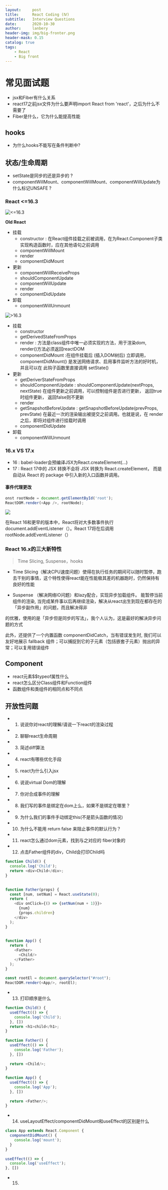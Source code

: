 ```yaml
---
layout:     post
title:      React Coding (Ⅳ)
subtitle:   Interview Questions
date:       2020-10-30
author:     lanbery
header-img: img/big-fronter.png
header-mask: 0.15
catalog: true
tags:
    - React
    - Big front
---
```


# 常见面试题

- jsx和Fiber有什么关系
- react17之前jsx文件为什么要声明import React from 'react'，之后为什么不需要了
- Fiber是什么，它为什么能提高性能

## hooks 

- 为什么hooks不能写在条件判断中?

## 状态/生命周期

- setState是同步的还是异步的 ?
- componentWillMount、componentWillMount、componentWillUpdate为什么标记UNSAFE ?

### React <=16.3 

![<=16.3](/img/front/react-circle-life-old.png)

**Old React**
- 挂载
  - constructor : 在React组件挂载之前被调用，在为React.Component子类实现构造函数时，应在其他语句之前调用
  - componentWillMount
  - render
  - componentDidMount 
- 更新
  - componentWillReceiveProps
  - shouldComponentUpdate
  - componentWillUpdate
  - render
  - componentDidUpdate 
- 卸载
  - componentWillUnmount 

![>16.3](/img/front/react-circle-life-17.x.png)

- 挂载
  - constructor
  - getDerivedStateFromProps
  - render : 方法是class组件中唯一必须实现的方法，用于渲染dom, render()方法必须返回reactDOM
  - componentDidMount :在组件挂载后 (插入DOM树后) 立即调用，componentDidMount() 是发送网络请求、启用事件监听方法的好时机，并且可以在 此钩子函数里直接调用 setState()
- 更新
  - getDeriverStateFromProps
  - shouldComponentUpdate : shouldComponentUpdate(nextProps, nextState)  在组件更新之前调用，可以控制组件是否进行更新， 返回true时组件更新， 返回false则不更新
  - render
  - getSnapshotBeforeUpdate : getSnapshotBeforeUpdate(prevProps, prevState) 在最近一次的渲染输出被提交之前调用。也就是说，在 render 之后，即将对组件进行挂载时调用
  - componentDidUpdate
- 卸载
  - componentWillUnmount
  
### 16.x VS 17.x

- 16 : babel-loader会预编译JSX为React.createElement(...)
- 17 : React 17中的 JSX 转换不会将 JSX 转换为 React.createElement， 而是自动从 React 的 package 中引入新的入口函数并调用。

#### 事件代理更改

```js
onst rootNode = document.getElementById('root');
ReactDOM.render(<App />, rootNode);

```
![](/img/front/react-16vs17-events.png)

在React 16和更早的版本中，React将对大多数事件执行document.addEventListener（）。React 17将在后调用rootNode.addEventListener（）


### React 16.x的三大新特性

> Time Slicing, Suspense，hooks

- Time Slicing（解决CPU速度问题）使得在执行任务的期间可以随时暂停，跑去干别的事情，这个特性使得react能在性能极其差的机器跑时，仍然保持有良好的性能

- Suspense （解决网络IO问题）和lazy配合，实现异步加载组件。 能暂停当前组件的渲染, 当完成某件事以后再继续渲染，解决从react出生到现在都存在的「异步副作用」的问题，而且解决得非

的优雅，使用的是「异步但是同步的写法」，我个人认为，这是最好的解决异步问题的方式

此外，还提供了一个内置函数 componentDidCatch，当有错误发生时, 我们可以友好地展示 fallback 组件；可以捕捉到它的子元素（包括嵌套子元素）抛出的异常；可以复用错误组件


## Component 

- react元素$$typeof属性什么
- react怎么区分Class组件和Function组件
- 函数组件和类组件的相同点和不同点 

## 开放性问题

- 1. 说说你对react的理解/请说一下react的渲染过程
- 2. 聊聊react生命周期
- 3. 简述diff算法
- 4. react有哪些优化手段
- 5. react为什么引入jsx
- 6. 说说virtual Dom的理解
- 7. 你对合成事件的理解
- 8. 我们写的事件是绑定在dom上么，如果不是绑定在哪里？
- 9. 为什么我们的事件手动绑定this(不是箭头函数的情况)
- 10. 为什么不能用 return false 来阻止事件的默认行为？
- 11. react怎么通过dom元素，找到与之对应的 fiber对象的
- 12. 点击Father组件的div，Child会打印Child吗
  
```js
function Child() {
  console.log('Child');
  return <div>Child</div>;
}
    
    
function Father(props) {
  const [num, setNum] = React.useState(0);
  return (
    <div onClick={() => {setNum(num + 1)}}>
      {num}
      {props.children}
    </div>
  );
}
    
    
function App() {
  return (
    <Father>
      <Child/>
    </Father>
  );
}
    
const rootEl = document.querySelector("#root");
ReactDOM.render(<App/>, rootEl);
```

- 13. 打印顺序是什么

```js
function Child() {
  useEffect(() => {
    console.log('Child');
  }, [])
  return <h1>child</h1>;
}
    
function Father() {
  useEffect(() => {
    console.log('Father');
  }, [])
      
  return <Child/>;
}
    
function App() {
  useEffect(() => {
    console.log('App');
  }, [])
    
  return <Father/>;
}
```

- 14. useLayoutEffect/componentDidMount和useEffect的区别是什么

```js
class App extends React.Component {
  componentDidMount() {
    console.log('mount');
  }
}
    
useEffect(() => {
  console.log('useEffect');
}, [])
```

- 15. 